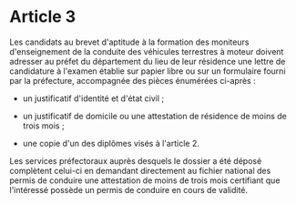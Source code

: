 # Article 3

Les candidats au brevet d'aptitude à la formation des moniteurs d'enseignement de la conduite des véhicules terrestres à moteur doivent adresser au préfet du département du lieu de leur résidence une lettre de candidature à l'examen établie sur papier libre ou sur un formulaire fourni par la préfecture, accompagnée des pièces énumérées ci-après :

- un justificatif d'identité et d'état civil ;

- un justificatif de domicile ou une attestation de résidence de moins de trois mois ;

- une copie d'un des diplômes visés à l'article 2.

Les services préfectoraux auprès desquels le dossier a été déposé complètent celui-ci en demandant directement au fichier national des permis de conduire une attestation de moins de trois mois certifiant que l'intéressé possède un permis de conduire en cours de validité.
